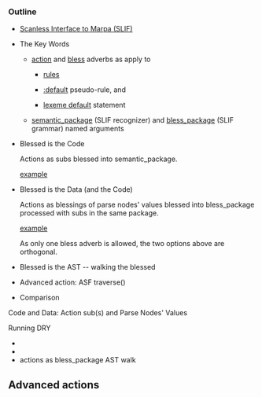 ﻿### Outline

* [Scanless Interface to Marpa (SLIF)](https://metacpan.org/pod/release/JKEGL/Marpa-R2-2.078000/pod/Scanless.pod)
* The Key Words
    
    - [action](https://metacpan.org/pod/release/JKEGL/Marpa-R2-2.078000/pod/Scanless/DSL.pod#action) and [bless](https://metacpan.org/pod/release/JKEGL/Marpa-R2-2.078000/pod/Scanless/DSL.pod#bless) adverbs as apply to 

        - [rules](https://metacpan.org/pod/release/JKEGL/Marpa-R2-2.078000/pod/Scanless/DSL.pod#The-structure-of-rules)

        - [:default](https://metacpan.org/pod/release/JKEGL/Marpa-R2-2.078000/pod/Scanless/DSL.pod#Default-pseudo-rules) pseudo-rule, and 
        
        - [lexeme default](https://metacpan.org/pod/release/JKEGL/Marpa-R2-2.078000/pod/Scanless/DSL.pod#Lexeme-default-statement) statement
    
    - [semantic_package][semantic_package] (SLIF recognizer) and [bless_package][bless_package] (SLIF grammar) named arguments
    
* Blessed is the Code

    Actions as subs blessed into semantic_package.
    
    [example](https://metacpan.org/source/JKEGL/Marpa-R2-2.078000/t/sl_gsyn.t)

* Blessed is the Data (and the Code)

    Actions as blessings of parse nodes' values blessed into bless_package processed with subs in the same package.
    
    [example](https://metacpan.org/pod/release/JKEGL/Marpa-R2-2.078000/pod/Scanless.pod)

    As only one bless adverb is allowed, the two options above are orthogonal.

* Blessed is the AST -- walking the blessed 
* Advanced action: ASF traverse()
* Comparison

Code and Data: Action sub(s) and Parse Nodes' Values

Running DRY

- 
- 
- actions as bless_package AST walk 

Advanced actions
- 

[semantic_package]: https://metacpan.org/pod/release/JKEGL/Marpa-R2-2.078000/pod/Scanless/R.pod#semantics_package 

[bless_package]: https://metacpan.org/pod/release/JKEGL/Marpa-R2-2.078000/pod/Scanless/G.pod#bless_package 

